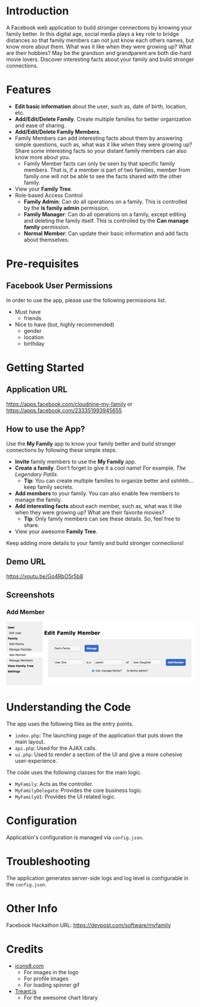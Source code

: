 # Introduction

A Facebook web application to build stronger connections by knowing your family better. In this digital age, social media plays a key role to bridge distances so that family members can not just know each others names, but know more about them. What was it like when they were growing up? What are their hobbies? May be the grandson and grandparent are both die-hard movie lovers. Discover interesting facts about your family and build stronger connections.

# Features

- **Edit basic information** about the user, such as, date of birth, location, etc.
- **Add/Edit/Delete Family**. Create multiple families for better organization and ease of sharing.
- **Add/Edit/Delete Family Members**.
- Family Members can add interesting facts about them by answering simple questions, such as, what was it like when they were growing up? Share some interesting facts so your distant family members can also know more about you.
  - Family Member facts can only be seen by that specific family members. That is, if a member is part of two families, member from family one will not be able to see the facts shared with the other family. 
- View your **Family Tree**.
- Role-based Access Control
  - **Family Admin**: Can do all operations on a family. This is controlled by the **Is family admin** permission.
  - **Family Manager**: Can do all operations on a family, except editing and deleting the family itself. This is controlled by the **Can manage family** permission.
  - **Normal Member**: Can update their basic information and add facts about themselves.

# Pre-requisites
## Facebook User Permissions
In order to use the app, please use the following permissions list.
- Must have
  - friends
- Nice to have (but, highly recommended)
  - gender
  - location
  - birthday 

# Getting Started

## Application URL
https://apps.facebook.com/cloudnine-my-family
or
https://apps.facebook.com/233351993945655

## How to use the App?
Use the **My Family** app to know your family better and build stronger connections by following these simple steps.
- **Invite** family members to use the **My Family** app.
- **Create a family**. Don't forget to give it a cool name! For example, *The Legendary Patils*.
  - __Tip__: You can create multiple families to organize better and sshhhh... keep family secrets.
- **Add members** to your family. You can also enable few members to manage the family.
- **Add interesting facts** about each member, such as, what was it like when they were growing up? What are their favorite movies?
  - __Tip__: Only family members can see these details. So, feel free to share.
- View your awesome **Family Tree**.

Keep adding more details to your family and build stronger connections!

## Demo URL
https://youtu.be/Go4RbO5r5b8

## Screenshots

### Add Member

![Add Member](/images/screenshots/Add_Member.png?raw=true "Add Member")

# Understanding the Code

The app uses the following files as the entry points.
- `index.php`: The launching page of the application that puts down the main layout.
- `api.php`: Used for the AJAX calls.
- `ui.php`: Used to render a section of the UI and give a more cohesive user-experience.

The code uses the following classes for the main logic.
- `MyFamily`: Acts as the controller.
- `MyFamilyDelegate`: Provides the core business logic.
- `MyFamilyUI`: Provides the UI related logic.

# Configuration

Application's configuration is managed via `config.json`.

# Troubleshooting

The application generates server-side logs and log level is configurable in the `config.json`.

# Other Info
Facebook Hackathon URL: https://devpost.com/software/myfamily

# Credits

- [icons8.com](https://icons8.com)
  - For images in the logo
  - For profile images
  - For loading spinner gif
- [Treant.js](http://fperucic.github.io/treant-js)
  - For the awesome chart library
